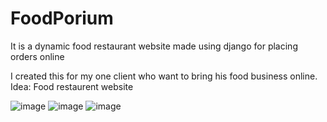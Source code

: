 # FoodPorium
It is a dynamic food restaurant website made using django for placing orders online

I created this  for my one client who want to bring his food business online. 
Idea: Food restaurent website


![image](https://github.com/user-attachments/assets/ef3fc68a-a9fc-451a-aaf5-24dba26cf480)
![image](https://github.com/user-attachments/assets/2f099360-0a2c-4b2f-8f9c-d70c78826531)
![image](https://github.com/user-attachments/assets/07cf81a6-7848-47ba-b64c-47769e14733c)
